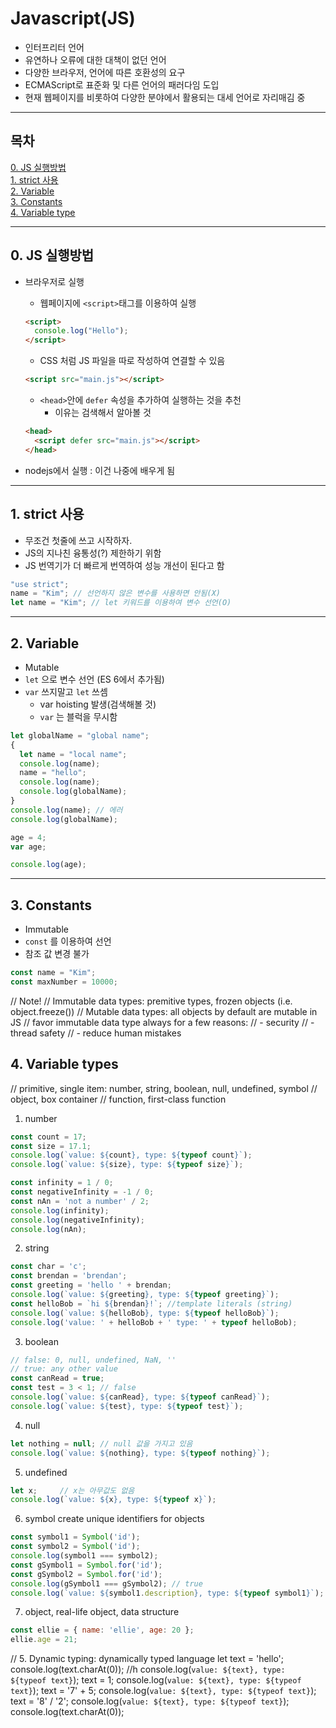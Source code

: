 # Javascript(JS)

- 인터프리터 언어
- 유연하나 오류에 대한 대책이 없던 언어
- 다양한 브라우저, 언어에 따른 호환성의 요구
- ECMAScript로 표준화 및 다른 언어의 패러다임 도입
- 현재 웹페이지를 비롯하여 다양한 분야에서 활용되는 대세 언어로 자리매김 중

---

## 목차

[0. JS 실행방법](0-js-실행방법)  
[1. strict 사용](1-strict-사용)  
[2. Variable](2-variable)  
[3. Constants](3-constants)  
[4. Variable type](4-variable-type)

---

## 0. JS 실행방법

- 브라우저로 실행

  - 웹페이지에 `<script>`태그를 이용하여 실행

  ```html
  <script>
    console.log("Hello");
  </script>
  ```

  - CSS 처럼 JS 파일을 따로 작성하여 연결할 수 있음

  ```html
  <script src="main.js"></script>
  ```

  - `<head>`안에 `defer` 속성을 추가하여 실행하는 것을 추천
    - 이유는 검색해서 알아볼 것

  ```html
  <head>
    <script defer src="main.js"></script>
  </head>
  ```

- nodejs에서 실행 : 이건 나중에 배우게 됨

---

## 1. strict 사용

- 무조건 첫줄에 쓰고 시작하자.
- JS의 지나친 융통성(?) 제한하기 위함
- JS 번역기가 더 빠르게 번역하여 성능 개선이 된다고 함

```js
"use strict";
name = "Kim"; // 선언하지 않은 변수를 사용하면 안됨(X)
let name = "Kim"; // let 키워드를 이용하여 변수 선언(O)
```

---

## 2. Variable

- Mutable
- `let` 으로 변수 선언 (ES 6에서 추가됨)
- `var` 쓰지말고 `let` 쓰셈
  - var hoisting 발생(검색해볼 것)
  - `var` 는 블럭을 무시함

```js
let globalName = "global name";
{
  let name = "local name";
  console.log(name);
  name = "hello";
  console.log(name);
  console.log(globalName);
}
console.log(name); // 에러
console.log(globalName);
```

```js
age = 4;
var age;

console.log(age);
```

---

## 3. Constants

- Immutable
- `const` 를 이용하여 선언
- 참조 값 변경 불가

```js
const name = "Kim";
const maxNumber = 10000;
```

// Note!
// Immutable data types: premitive types, frozen objects (i.e. object.freeze())
// Mutable data types: all objects by default are mutable in JS
// favor immutable data type always for a few reasons:
// - security
// - thread safety
// - reduce human mistakes

## 4. Variable types

// primitive, single item: number, string, boolean, null, undefined, symbol
// object, box container
// function, first-class function
1. number
```js
const count = 17; 
const size = 17.1; 
console.log(`value: ${count}, type: ${typeof count}`);
console.log(`value: ${size}, type: ${typeof size}`);

const infinity = 1 / 0;
const negativeInfinity = -1 / 0;
const nAn = 'not a number' / 2;
console.log(infinity);
console.log(negativeInfinity);
console.log(nAn);
```

2. string
```js
const char = 'c';
const brendan = 'brendan';
const greeting = 'hello ' + brendan;
console.log(`value: ${greeting}, type: ${typeof greeting}`);
const helloBob = `hi ${brendan}!`; //template literals (string)
console.log(`value: ${helloBob}, type: ${typeof helloBob}`);
console.log('value: ' + helloBob + ' type: ' + typeof helloBob);
```

3. boolean
```js
// false: 0, null, undefined, NaN, ''
// true: any other value
const canRead = true;
const test = 3 < 1; // false
console.log(`value: ${canRead}, type: ${typeof canRead}`);
console.log(`value: ${test}, type: ${typeof test}`);
```
4. null
```js
let nothing = null; // null 값을 가지고 있음
console.log(`value: ${nothing}, type: ${typeof nothing}`);
```

5. undefined
```js
let x;     // x는 아무값도 없음
console.log(`value: ${x}, type: ${typeof x}`);
```

6. symbol
create unique identifiers for objects
```js
const symbol1 = Symbol('id');
const symbol2 = Symbol('id');
console.log(symbol1 === symbol2);
const gSymbol1 = Symbol.for('id');
const gSymbol2 = Symbol.for('id');
console.log(gSymbol1 === gSymbol2); // true
console.log(`value: ${symbol1.description}, type: ${typeof symbol1}`);
```

7. object, 
real-life object, data structure
```js
const ellie = { name: 'ellie', age: 20 };
ellie.age = 21;
```

// 5. Dynamic typing: dynamically typed language
let text = 'hello';
console.log(text.charAt(0)); //h
console.log(`value: ${text}, type: ${typeof text}`);
text = 1;
console.log(`value: ${text}, type: ${typeof text}`);
text = '7' + 5;
console.log(`value: ${text}, type: ${typeof text}`);
text = '8' / '2';
console.log(`value: ${text}, type: ${typeof text}`);
console.log(text.charAt(0));
